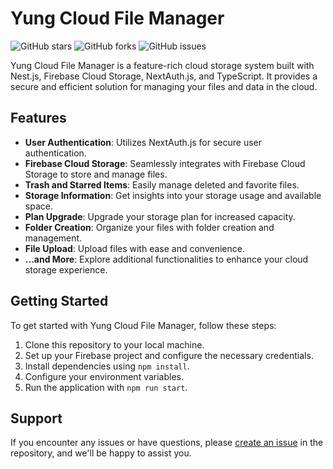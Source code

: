 # Yung Cloud File Manager

![GitHub stars](https://img.shields.io/github/stars/Yumustyology/yung-cloud-file-manager?style=flat-square)
![GitHub forks](https://img.shields.io/github/forks/Yumustyology/yung-cloud-file-manager?style=flat-square)
![GitHub issues](https://img.shields.io/github/issues/Yumustyology/yung-cloud-file-manager?style=flat-square)

Yung Cloud File Manager is a feature-rich cloud storage system built with Nest.js, Firebase Cloud Storage, NextAuth.js, and TypeScript. It provides a secure and efficient solution for managing your files and data in the cloud.

## Features

- **User Authentication**: Utilizes NextAuth.js for secure user authentication.
- **Firebase Cloud Storage**: Seamlessly integrates with Firebase Cloud Storage to store and manage files.
- **Trash and Starred Items**: Easily manage deleted and favorite files.
- **Storage Information**: Get insights into your storage usage and available space.
- **Plan Upgrade**: Upgrade your storage plan for increased capacity.
- **Folder Creation**: Organize your files with folder creation and management.
- **File Upload**: Upload files with ease and convenience.
- **...and More**: Explore additional functionalities to enhance your cloud storage experience.

## Getting Started

To get started with Yung Cloud File Manager, follow these steps:

1. Clone this repository to your local machine.
2. Set up your Firebase project and configure the necessary credentials.
3. Install dependencies using `npm install`.
4. Configure your environment variables.
5. Run the application with `npm run start`.

## Support

If you encounter any issues or have questions, please [create an issue](https://github.com/Yumustyology/yung-cloud-file-manager/issues) in the repository, and we'll be happy to assist you.
